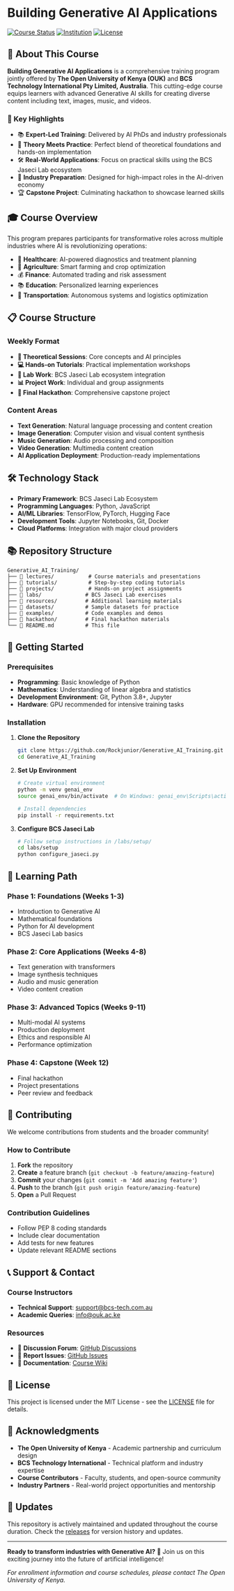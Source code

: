 # Building Generative AI Applications

[![Course Status](https://img.shields.io/badge/status-active-green.svg)](https://github.com/Rockjunior/Generative_AI_Training)
[![Institution](https://img.shields.io/badge/institution-OUK%20%26%20BCS-blue.svg)](https://www.ouk.ac.ke)
[![License](https://img.shields.io/badge/license-MIT-blue.svg)](LICENSE)

## 🎯 About This Course

**Building Generative AI Applications** is a comprehensive training program jointly offered by **The Open University of Kenya (OUK)** and **BCS Technology International Pty Limited, Australia**. This cutting-edge course equips learners with advanced Generative AI skills for creating diverse content including text, images, music, and videos.

### 🌟 Key Highlights

- 📚 **Expert-Led Training**: Delivered by AI PhDs and industry professionals
- 🔬 **Theory Meets Practice**: Perfect blend of theoretical foundations and hands-on implementation
- 🛠️ **Real-World Applications**: Focus on practical skills using the BCS Jaseci Lab ecosystem
- 🚀 **Industry Preparation**: Designed for high-impact roles in the AI-driven economy
- 🏆 **Capstone Project**: Culminating hackathon to showcase learned skills

## 🎓 Course Overview

This program prepares participants for transformative roles across multiple industries where AI is revolutionizing operations:

- 🏥 **Healthcare**: AI-powered diagnostics and treatment planning
- 🌾 **Agriculture**: Smart farming and crop optimization
- 💰 **Finance**: Automated trading and risk assessment
- 📚 **Education**: Personalized learning experiences
- 🚗 **Transportation**: Autonomous systems and logistics optimization

## 📋 Course Structure

### Weekly Format
- **📖 Theoretical Sessions**: Core concepts and AI principles
- **💻 Hands-on Tutorials**: Practical implementation workshops
- **🔧 Lab Work**: BCS Jaseci Lab ecosystem integration
- **📊 Project Work**: Individual and group assignments
- **🎯 Final Hackathon**: Comprehensive capstone project

### Content Areas
- **Text Generation**: Natural language processing and content creation
- **Image Generation**: Computer vision and visual content synthesis
- **Music Generation**: Audio processing and composition
- **Video Generation**: Multimedia content creation
- **AI Application Deployment**: Production-ready implementations

## 🛠️ Technology Stack

- **Primary Framework**: BCS Jaseci Lab Ecosystem
- **Programming Languages**: Python, JavaScript
- **AI/ML Libraries**: TensorFlow, PyTorch, Hugging Face
- **Development Tools**: Jupyter Notebooks, Git, Docker
- **Cloud Platforms**: Integration with major cloud providers

## 📚 Repository Structure

```
Generative_AI_Training/
├── 📁 lectures/           # Course materials and presentations
├── 📁 tutorials/          # Step-by-step coding tutorials
├── 📁 projects/           # Hands-on project assignments
├── 📁 labs/              # BCS Jaseci Lab exercises
├── 📁 resources/         # Additional learning materials
├── 📁 datasets/          # Sample datasets for practice
├── 📁 examples/          # Code examples and demos
├── 📁 hackathon/         # Final hackathon materials
└── 📄 README.md          # This file
```

## 🚀 Getting Started

### Prerequisites

- **Programming**: Basic knowledge of Python
- **Mathematics**: Understanding of linear algebra and statistics
- **Development Environment**: Git, Python 3.8+, Jupyter
- **Hardware**: GPU recommended for intensive training tasks

### Installation

1. **Clone the Repository**
   ```bash
   git clone https://github.com/Rockjunior/Generative_AI_Training.git
   cd Generative_AI_Training
   ```

2. **Set Up Environment**
   ```bash
   # Create virtual environment
   python -m venv genai_env
   source genai_env/bin/activate  # On Windows: genai_env\Scripts\activate
   
   # Install dependencies
   pip install -r requirements.txt
   ```

3. **Configure BCS Jaseci Lab**
   ```bash
   # Follow setup instructions in /labs/setup/
   cd labs/setup
   python configure_jaseci.py
   ```

## 📖 Learning Path

### Phase 1: Foundations (Weeks 1-3)
- Introduction to Generative AI
- Mathematical foundations
- Python for AI development
- BCS Jaseci Lab basics

### Phase 2: Core Applications (Weeks 4-8)
- Text generation with transformers
- Image synthesis techniques
- Audio and music generation
- Video content creation

### Phase 3: Advanced Topics (Weeks 9-11)
- Multi-modal AI systems
- Production deployment
- Ethics and responsible AI
- Performance optimization

### Phase 4: Capstone (Week 12)
- Final hackathon
- Project presentations
- Peer review and feedback

## 🔧 Contributing

We welcome contributions from students and the broader community!

### How to Contribute

1. **Fork** the repository
2. **Create** a feature branch (`git checkout -b feature/amazing-feature`)
3. **Commit** your changes (`git commit -m 'Add amazing feature'`)
4. **Push** to the branch (`git push origin feature/amazing-feature`)
5. **Open** a Pull Request

### Contribution Guidelines

- Follow PEP 8 coding standards
- Include clear documentation
- Add tests for new features
- Update relevant README sections

## 📞 Support & Contact

### Course Instructors
- **Technical Support**: [support@bcs-tech.com.au](mailto:support@bcs-tech.com.au)
- **Academic Queries**: [info@ouk.ac.ke](mailto:info@ouk.ac.ke)

### Resources
- 💬 **Discussion Forum**: [GitHub Discussions](https://github.com/Rockjunior/Generative_AI_Training/discussions)
- 🐛 **Report Issues**: [GitHub Issues](https://github.com/Rockjunior/Generative_AI_Training/issues)
- 📖 **Documentation**: [Course Wiki](https://github.com/Rockjunior/Generative_AI_Training/wiki)

## 📜 License

This project is licensed under the MIT License - see the [LICENSE](LICENSE) file for details.

## 🙏 Acknowledgments

- **The Open University of Kenya** - Academic partnership and curriculum design
- **BCS Technology International** - Technical platform and industry expertise
- **Course Contributors** - Faculty, students, and open-source community
- **Industry Partners** - Real-world project opportunities and mentorship

## 🔄 Updates

This repository is actively maintained and updated throughout the course duration. Check the [releases](https://github.com/Rockjunior/Generative_AI_Training/releases) for version history and updates.

---

**Ready to transform industries with Generative AI?** 🚀 Join us on this exciting journey into the future of artificial intelligence!

*For enrollment information and course schedules, please contact The Open University of Kenya.*
